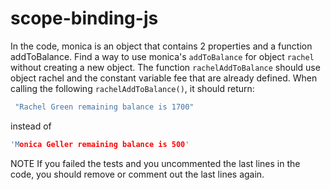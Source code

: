 # scope-binding-js

In the code, monica is an object that contains 2 properties and a function addToBalance. Find a way to use monica's `addToBalance` for object `rachel` without creating a new object. The function `rachelAddToBalance` should use object rachel and the constant variable fee that are already defined. When calling the following `rachelAddToBalance()`, it should return:

```cpp
 "Rachel Green remaining balance is 1700"
```

instead of

```cpp
'Monica Geller remaining balance is 500'
```

NOTE If you failed the tests and you uncommented the last lines in the code, you should remove or comment out the last lines again.
